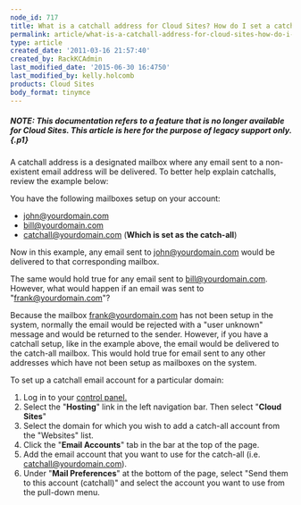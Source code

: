 ```yaml
---
node_id: 717
title: What is a catchall address for Cloud Sites? How do I set a catchall address?
permalink: article/what-is-a-catchall-address-for-cloud-sites-how-do-i-set-a-catchall-address
type: article
created_date: '2011-03-16 21:57:40'
created_by: RackKCAdmin
last_modified_date: '2015-06-30 16:4750'
last_modified_by: kelly.holcomb
products: Cloud Sites
body_format: tinymce
---
```


##### NOTE: *This documentation refers to a feature that is no longer available for Cloud Sites.  This article is here for the purpose of legacy support only.* {.p1}

 

A catchall address is a designated mailbox where any email sent to a
non-existent email address will be delivered. To better help explain
catchalls, review the example below:

You have the following mailboxes setup on your account:

-   john@yourdomain.com
-   bill@yourdomain.com
-   catchall@yourdomain.com (**Which is set as the catch-all**)

Now in this example, any email sent to john@yourdomain.com would be
delivered to that corresponding mailbox.

The same would hold true for any email sent to bill@yourdomain.com.
However, what would happen if an email was sent to
"frank@yourdomain.com"?

Because the mailbox frank@yourdomain.com has not been setup in the
system, normally the email would be rejected with a "user unknown"
message and would be returned to the sender. However, if you have a
catchall setup, like in the example above, the email would be delivered
to the catch-all mailbox. This would hold true for email sent to any
other addresses which have not been setup as mailboxes on the system.

To set up a catchall email account for a particular domain:

1.  Log in to your [control
    panel.](https://manage.rackspacecloud.com "https://manage.rackspacecloud.com")
2.  Select the "**Hosting**" link in the left navigation bar. Then
    select "**Cloud Sites**"
3.  Select the domain for which you wish to add a catch-all account from
    the "Websites" list.
4.  Click the "**Email Accounts**" tab in the bar at the top of the
    page.
5.  Add the email account that you want to use for the catch-all (i.e.
    catchall@yourdomain.com).
6.  Under "**Mail Preferences**" at the bottom of the page, select "Send
    them to this account (catchall)" and select the account you want to
    use from the pull-down menu.


